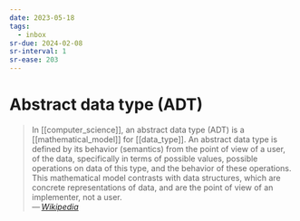 ```yaml
---
date: 2023-05-18
tags:
  - inbox
sr-due: 2024-02-08
sr-interval: 1
sr-ease: 203
---
```

# Abstract data type (ADT)

> In [[computer_science]], an abstract data type (ADT) is a
> [[mathematical_model]] for [[data_type]]. An abstract data type is defined by
> its behavior (semantics) from the point of view of a user, of the data,
> specifically in terms of possible values, possible operations on data of this
> type, and the behavior of these operations. This mathematical model contrasts
> with data structures, which are concrete representations of data, and are the
> point of view of an implementer, not a user.\
> — <cite>[Wikipedia](https://en.wikipedia.org/wiki/Abstract_data_type)</cite>
